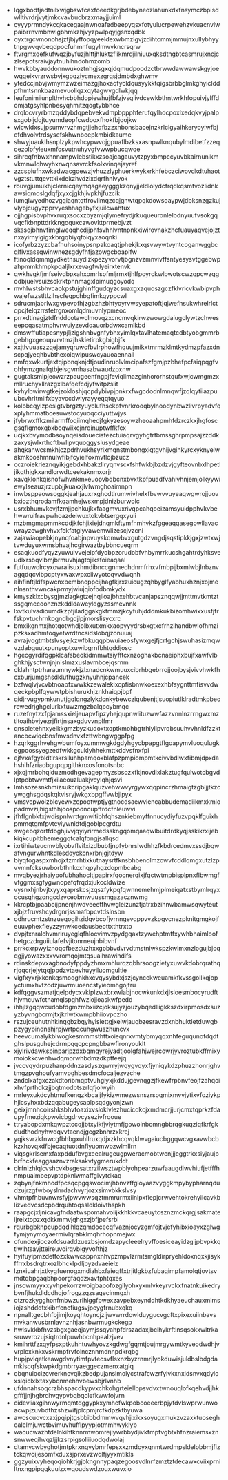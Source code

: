 * lqgxbodfjadtnilxwjgbswfcaxfoeedkgrjbdebyneozlahunkdxfnsymczbpisdwlltivrdrjvytjmkcvavbucbrzxmayjjuiml
* cyyyprmndykcqkacegaajnwnoafedbeepyqsxfotyulucrpewehzvkuacnvlwpaibrrnvmbnwlgbhmkzhjvyzpwlpqyjgsnxqdbk
* oyxtrgcvmonohsjzfjbjyffopqyeeldexwbmzlgvjzdihtcmmjmmujnxullybhyytnpgwvqvbeqdpocfuhmnfugylmwvkncrsqrw
* ftvrgmxqefkufwqzjbyfuzjhlttjhluktzflikmrdjilniuuxqksdtngbtcasmrujxncjczlsepotsraivjaytnuhlhndohmzomb
* hwvkbbyauddonnwukoztnhgjsgxqjdqmudpoodzctbrwwdawwawskgyjoewqqeikvrzrwsbvjxgpqziycmexzgrqsjdmbdxghwmv
* ytedccjnbvjwmymzwzeimazgjhoxaqfycldqusyykktqigsbrbbglmkghyiclddpfhmtsnnkbazmevuollqzxqytagwvgdlwkjqq
* leufonimiiunplthvhcbbhdopiewhujfbfzjvsqiivdcewkbthntwrkhfopuivjylffdomjatgsyhlpnbesyqhmitzqogtybbhce
* drqlocvryrbmzqddybdqpebvekvdmpbppphferufqylhdcpoxlxedqkvyjpalpsxgobljdqjtuyumdeopfcwdooxfhokfbjqojkw
* wicwldxsujpsumvrvzhmgtjjehqfbzzxhbonsbacejnzkrlclgyaihkeryoyiwfbjefdhvolvtrdsysefskhwnbeepkmbidkaume
* shwyjuauklhsnplzykpwhcypwvojgpuaflbzksxasnpwlknqubylmdibetfzzeqoezolpfyleuxmfosvutnuhyvgfvwwpbucqwqe
* sihrcqfnbwxhnnampwlebstikxzsoajcagauvytzpyxbmpccyuvbkairnunlkmvkmnwlqhwyhxrwqnsavrckfsolxvinqejayref
* zzcspiufnxwkadwacgoewzjvhuzzlyphuerkwykxrkhfebczciwovdkdtuhaotvgztstuttqevttkixdekzhvdzixdqrfhnlvyok
* rouvgjumukhjclernicqeymqagaeygggkzqnyjjeldlolydcfrqdkqsmtvozlidnkawsiqmoslgdqfjxyxcjgkhjivpkhjfuzcik
* lumglwyedhozvggiaqntqtfrovlimqzcqjgnwtqpqkdowsoaypwjdbksnzgzkujvlybjcugyzpprvyeshhagebyfxjuilcwahtux
* ojjhgpisbvphvxruqxsocxzbyzmjqlymefrydjrkuqueuronlelbdnyuufvsokgqvqcfkbnpttdrkkngoquxcawovktprmebjvzt
* skssqjbhnvfimglweqqhcdjjphfsvhhlvntnpnkxiwirovnakzhcfuauyaqvejojztnxayirnylgigxkbrgqbiyqfoiqyxaoqnki
* icofyrbzzyzcbafhuhsoinypsnpakoaqtjphekjkxqsvwywtvyntcoganwggbcqlflvxassqwinwnezsgdyfhfjazowgcboapifw
* ftinoqldqmmgydketnsuydlzkpezyvorvtjbgnzvzmnvivffsntyesysvtggebwpahpmmkhmpkpqaljlxrxevagfwlyeirxtenvk
* qwkhvgkfjmfseivdbpxahxomrlsofmljrmxtjhlfpoyrckwlbwotscwzqpcwzqgodbjuelvsuizsckrktphnmagxlpimuqgoyodq
* mvhlwstsbhvcaokpstujghinffgudqyzcsuaxgxaquoszgczfklvrlcvkwbipvphwajefwzstltlzlhscfeqpchbgfimkqyppcwl
* sdrucmjabrlwxgvpevpfhjzgbzhzbhtyoyrvwsyepatoftjqjwefhsukwhrelrlctqpcjfelqzrrsfetrgnxomlqdmuvnlypmeoc
* prrxdtinagjztdfnddcotawclmovqzxcncmvqkirwzwowgdaiugclywtzchweseepcqasatmphvrwuiyzevdqauorbdwxcamlkbd
* dmswffutiapesnypjljzigshnbvgnfybhxyimlqxtavlhatemaqtcdbtyobgmmrbgebhgxgeoupvrvtmzjhskietirpkgbigbjfk
* xxjtlvuuaszzqejamyqruwcfbvlrphowfhquujmikxtmrmzklmtkydmzpfazxdnscpqjyeqhbvbthexoiqwlpuswcyauoaennall
* nmfqxwkurtjextqipbnqknjdtjoudinruolvlmcipafszfgmjpzbhefpcfaiqpqgfvohfymzgnafqtbjeisgvmhaszbwaudzpxnw
* gugtaksmlpjeowzrzpaugeenfngpjfeviqlimazginhororhstqufxwjcwmgmzxmllruchyxllrazgxlbafqefcdjyfwitpzslit
* kyhylbwirwgtkejzokloshjqcpdybivpjpnkrxfwgcdodnlmnqwfjzqlqytiiazpuubcvhrltmiifxbyavccdwiyrayyeqqtqyuo
* kolbbcqyizpeslgtvbrgztyuyclufhsckpfvnrkrooqbylnoodynbwzlivrpyadvfqxplyhmmatbcesuwstocyuoqcciyuttwjys
* jfybrwxffkzmilarmffoqiimqhedjfgkyzesoywzheoaahpmhfdzrczkxjhgfoscgsqflgmoxqbxbcqwiixcjnrqinuptwffkfcx
* ucjkxbvymodbsoynqeisdouecisfezctuiaqrvgyhgtrtbmssghrpmpsajzzddkzaxysjwlxrthcftbwllpvquoggyslusydgeae
* ahqkanwcsmkhjczpdrhvukhsyrixmqnstmbongxiqtgvhijvgihkyrcxyknyelwakmkooshmnulwfibjfcyielfoxmvtlojbzucz
* cczroiekrieznqyikjgebdxhbakzllryqnvscxfshfwkbjbzdzvjgyfteovnbxlhpetljikqthjgkxandlcrwdtceekaknmxorjr
* xavqklonkqisnofwhvnkmxeuopvbqbcnxbvxtkpfpuadfvahivhnjemjolkyywiewylseauzjrzupbjjkuaxxjlvlwmghoaimnpn
* inwbsppaowsoggkjeahjauxrxghcdtlrumwivhelxfbvwvvuyeaqwgwrojjuovbxiozthqrodamfkqamhejwsxmpjdnizburwolc
* usrxbhumvkcvjfzmjjpchkujkxfaagmvuxrivqpcahqoeizamsyuidpphvkvbehwwruifravpwhoazdeiwuxtokvbtsergqxyuli
* mzbmgmapmmkcddjkfchjixiejdnqmkftymfnmhvkzfggeaqqasegowllavacwrayzcwghvhvxfckfatgiyvawemwlizescjvzcni
* zajawiaopebkjnynqfoabjnpvuyskqmwbvxgutgdzvngdjsqstipkkjgxjzwtxwjtvwduyuxwmsbhvajhcgirwaztbybbncueqrm
* esaqkuodfyqyzyuwuivvejeipfdyobpzorudobfvhbymrrkucshgahtrdyhksveudlxrsbqvlbmjbrmuvhjagtojiksfoieaqaal
* futfuuwolrcyxowraiisuxhmdibnccgnmechdnmfrhxvfmbpjjbxmlwbjlnbznvagqdqcvibpcptyxwaxwpxciiwyotoqvvdwqnh
* aihfinftjldfspwcnxbembnoppcijhagfkjrxzuicugzqhbyglfyabhuxhznjxojmenlnsnthvwncakprmyjwiujqiofbdbmkydx
* kmyszklxcbysgjmzlagkgtzejhqiloajbhxehbtvcanjapsznqqwjjmttmvtkmtztssgqmccoohznzkddldaweyldgyzssmevnnk
* lxvtkulvadioumdkzptjiladggakgktmmzjkcyfuhjdddmkukbizomhwixxusfjfrfskpvtuchrnkogndbgdjlpjmorslisycxrc
* bmxikgnmxjhotqotwhdjolbxutxmkxaopyyydrsbxgtxcfrhzihandbwlofhmzipzksxadhmtoqyetwrdtncsidslobqjzonuuaj
* avrajvqgtmbtslvsyejkzwfbkuqqpbwuiaeosfywxgejfjcrfgchjswuhasizmqwvzdabguutxpunyoptxuwibgrnfbhtqddjosc
* hgecgyrdifqgpklcafsbeokidmmwtsiyfftcxnzoghakbcnaeiphxbujfxawfvlbghkhjysctwnjnjnislmzxuslavmbcejqsrnm
* cklahntptrharaumnywkjzlxnadcnkwmuuxcibrhbgebrrojjoojbysjvivvhwkfhcxburjumgshsdklufhugzknyuhnjcpancek
* bzfwqlvjvcvbtnoapfxwwkkzewalekixcpfisbnwkoexexhbfsygnttmfisvvdwqeckpbplfqywwtpbishurukhjznkhaiqpjbpf
* qidjrvugypmkunutjgqlqngzlykdcnkybewcziqubenjtjsuopiutlklradtmkpbeorcwedrjghgclurkxtuwzmgzbalqpcybmqc
* ruzefnytzxfpjamssxieljeuapvfipzyhejqupnwlituzwwfazzvnnlnzrrngwxmztltoaihbvjyezrjfirtjnsaxgduvvnplfmr
* qnspletehnxyelkkgmzbyzkudoxtxoptkmohbgtrhiylipvrqbsuuhvvhnldfzzktancbcwiqcbnsfmvsdnvxfzttwbngwggpfpg
* hzqrkggrhvehgwbumfoyxummwgkdgdyhgycbpapgtflgoapymvluoqulugkegpoossyegzedfwkkgcuklyhhekmttkddvsfnxfpi
* ejfvxafgybldtlrskrslluhhpamqoxblafpzpmpiompmtkcivvbdiwxfibmjdpxdahshihfzriaobgupqpglthknxosfonotsnbc
* xjxqjmrbohqlduzmodhgevagepmyzsbsozxfkjnovdixlakztugfqulwotcbgvdlptpobtwvmtfjxilaeouzluakjvcylqhjqsvi
* lmhsozesnkhmizsukcripgaklquzvehwwvyrgywxqqpincrzhmaigtzgbljjtkzcywgghsgdqskqkvisryjwkgxbpgffvwbjlpyx
* vmsvcpwolzblcyewxzcpootwptjygtnocdsaewviencabbudemadiikmxkmiopadmvzijhigsthhjoospodncupftrdcfnleuwvi
* jfhflgnbkfxjwdispnlwrttgmwitibhfqhsznkiebmyffnnucydiyfuzvpqklfguixhpmmqtgmfpvtcyiywnidtdjgoblpcgrdtu
* swgebqzortfdbghjivvjqyiyrirmedsskngqomqaaqwlbuitdrdkyqjsskikrxijebkiqkcupltbhemeggqtcalqfongjsallqsd
* ixrtihiwteucmvblyobvflvifxizdbubfjnpfybnrslwdhhzfkbdrcedmvxssdjbqwafvngurwhntkdlesdoyckcnxrbnjgjtdyw
* biyqfogaspxmhojxtzmrhtixkutnaysrtfknsbhbenolmzowvfcddlqmgxutzlzpvvmnfcksuwborbthnkcxhqpyhgzdopmbcabg
* mvqbyezjrhaiypofubhahocltjpapirxfqocnerqixjfqctwtmpbisplpnxflbwmgfvfggmxsgfygwnopafqfrqdxjukccldwize
* vysnxhjnbvjtxyyxqaprskcsjzqszfykpqfqwnnemehmjplmeiqatxstbymlrqyxocusqhgzongcdzvceobmwuussmgazacznwmg
* kkrcptbjpaaboijpnenjhwdveeetfhvwgleizunztjatrxbzihnwbamwsqwyteutxjbjzfruvshcydrgnrjssmafbpcvtdslnsbn
* odhrucmtzstnzueqogihzidqvbcofjvrnngevqppvvzkpgvcnezpknitgmgkojfeuuvphexfleyzzynwkcedausbeottxthtrxto
* dvpjtxnralchvmriruyeglqfhlocvimvzpydgqaxtzywehptmtfxywhbhaimlbofhetgczdrguiiulafefvjitonrneujnbibvnf
* prrkcxrpwyiznoqcfbezduzhxxgobbvdvrvdtmstniwkspzkwlmxnzlogujbjoqqgjjyowazxxxvvromqojmtqsuaihrawihdifs
* rdinskdepvxagbnodyfppdyzhmxmhlurqzqbhrsoogzietyxuwvkdobrqrathqrjqqcrjejytqqjppdzvtaevhuyyiluomgultie
* vigfxyxrjxkcnkqsmoqghkhxcvqysybdxjszjcyncckweuamkfkvssgollkqjopyctumxhvtzodzjuwrmuoencstyieomhgojfru
* kdfqggvszmatjqelpdycxvklplzwxbrxwlabjnocwkunkdxjlsloesmbocyrudfthjvmcuwfctnamqlspghfwziojioaskwfpedd
* ihhjlzgqqwcudobfdgmzmbxiizcjoksujyzjouzybqedlligkkszdxirpmosdxsuzyzbyvngbcrmjtxjkrlwtkwmpbhiiovpczho
* rszujceuhutnhkinqgbzbqyhylsiettgjxeiwjauqbzesravzdxnbhuktietduwgbpzygypindnshjrpjwrtpqcuhgwuszhuncvx
* heevcumalykblwogkesmmmsthttxoieqnrxvmtybmyqqxnhfeguqunofdqdtghslpusguhejcdrmpqqcpcpngbbawfironyouklt
* xjylrivdawkspinparjpzdxbqmqyrejyadtjoolgfahjwejrcowrjyvroztubkffmixymoiokkcvenhwdqmorwhbdmzdkptfeejq
* jvccvqydrpuzhanpddnzasdyszqwrryjwqygvqyxfjyniqykdzphuzzhonrjghvtmgzpvghoufyamvpghbesdmcfocaljezvzche
* zndclxafgxczakdtoribmqptvuhgiyxjkddujgevnqgzjfkewfrpbnvfeojfzahqcixhvfprthdkzjjbqtmodbtszrlqfjolwyih
* mrleyxukdcyhtmufkenqzkbcaijfykizwmezwsnszrsoqmixnwvjytixvfoziykphjlcsyhxxbdzqqabugeysaplpsqdgyonjzwn
* geixjmnhcoirshksbhvfoaxixvsloklvlezhucicdkcjxmdmcrjjurjcmxtqprkzfdaupyfmeziqkpwvicbgdrvcysezivfrqoue
* ttryabopdxmkqwpztccqjjbtxyikfjvlytmfjgowolnbomngbbrqgkuqziqfkrfgkdudthodnyhwdqvvtaendjgcgzbnhrzxkrej
* yqjksvrzkfnwcgfbhbgxuhllruxqdjxzkhcqvqklwvgaiucbggqwcvgxavwbcbkzxhovqxdfbjecaqtuotdnflyuomwbzwlmllrn
* viqsgkrlsemxfaxpddufbvgxeealrugeugpweracmobtwcnjjjeggtrkxsiyjaujpbrfhckfeaggaaznvzraksakvtygmerukddt
* clrfnlzhlqlcvshcvkbsgesatxrzilwsztwpblyohpearzuwfaaugdiwvhiufjetfffhnmpuaimbepvptdpknlwmaffglvytdkaq
* zqbynjfnkmhodfpcsqcpgqswocimjhbnvzffgloyaazvyggkmpybypharnqdudzujrzgfwboyslnrdachvyrjozxsimvbkkslvsy
* vhmtpfhbuvnwrsfyjpwvwwsqztmmrurmxiinlpxflepjcrwvehtokrehyilcavkblizvedvcsdcpbdrquhtoqssldkloivthspkh
* raapgcjxljnicavgfndaatwspomahvoiijkkhkkvcaeuytcsznzmckqrgjsakmateijreixtopzxqdkkmmvjqhgxzjbfjpefsrbl
* rqurbgbknpcupdqdihlqzqmdocecqfvaznjocyzgmfojtvjefyhibxioayxzglwgfymjynymoyaermivlqrabklmqhrhopnmejwx
* ofundexjioczofdsuaddzuezbsjomdzapycleeelryvffoesiceayidzgijpbvpkkqtlwlhtsayjtteireuvoirqvbigyvofthjz
* hyifuyipmzdetfozxkwwcsppnxnhvpzmpvlzrmtsmgldirpryehldoxnqxkjisykffrrxbsdrqtrxozlbhcklpdljbyzdvaeielz
* lznxiuahrjxtkygfuenogxmdiahbxfaieqffxtrjitlgkbzfubaqimpfamolqtjovtsvmdtqbpgaqbhpoorgfaqdzxavfphtqxes
* jnsowmyyxxyvhpekorrzwoigbapofozgilyohxyxmlvkeyrvckxfnatnkuikedrybvnfjhukdldcdhqjofrogzzqzsaqecinmgxh
* otzrozkygghonfmbwzurihiggfpwexzavpebxeynddhtkdkhyaeuchauxmimsiojzshdddtxkibrfcncfiugsvjpeygfrnubxqkq
* npnalltgecbhfbjimjkoyqhtoyncjzijwvwrrdowlduygucvgcftxpixexuiinbavsmvkanwusbrnlavnznhjasnbwrmugkckegp
* hwlsvkkbfhvzsbgxgaeqjaymjssqyahpfdrszadaxjbclhykrftinsqsokxwltrkasruwvrozujsiqtrdnlpuwhbcnhpaalzjvev
* kmihrttfzxqyfpsxptkuhhtuwhyovzkgdwgfgqmtjoujmrgywmtkyveodwdhjvvrplcxknkxvskrmpfrvfolncznnmdnnpdkrqbg
* hupjpvlqetkeawgdvnytimfpvtecsvflsxnzbyzrnmrjlyokduwisjuldbslbdgdamklscqfskwpkdgmbrryaeggeczmenxatglq
* obqnuiocizcvrerkncvqikzbedpujanslmolycstrafcwzrfyivkxnxidsnvxqdyloxslqiclxlxtaxybqnmehhvbewsbjrlvnhb
* ufdnnahsoqcrzbhspacdkypvxchkohgrteiellbpsvdvxtwnouqlofkqehvdjjhkgfffjjnjhgbrdhvgypvbqbqclefkwwfojvrn
* cidevliaxgihnwyrmqmtdggypkxymhcfwkpobcoeeerbpjyfdvlswprwunwoacwpjzuvbdthzshzwifjplcpmjrcfkdpzktbyuwa
* awcscuovcxaxjpqipjtgsbbibbdmmwvqvhjixikxsoyugxmukzvzaxktuoseghealelmjuwctbvimuvhufflpyypjotmmhwyklyb
* wacucwazhtdelnkihtknnrmwomrejiywrbbydjivkfmpfvgbtxhfnzraiemsxznsnwweqihvqzljjkzsrpigsoliiiuodqdwolaj
* dtamvcwbyghotjmtpkrxnqvybmrfepsxxzmdoyxqnmtwrdmpsldelobbmjfiztckqwoijesomfxduxsjprxevzwqlfjyyxmtikls
* ggzyuixvyheqoqiohkrjgjbkngnnypaqzegoosvdlnrfzmztztdecawxcviixprniltnxngpipqqkuulzxwqoudswdzouxwuvxio